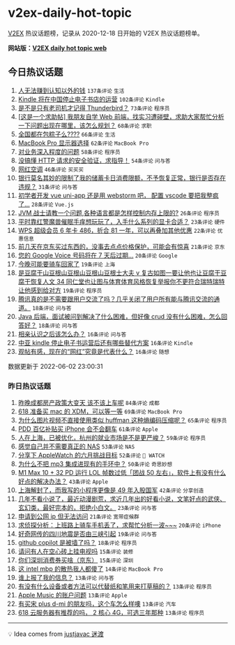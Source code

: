 # v2ex-daily-hot-topic

[V2EX](https://www.v2ex.com/) 热议话题榜，记录从 2020-12-18 日开始的 V2EX 热议话题榜单。

**网站版：[V2EX daily hot topic web](https://boojack.github.io/v2ex-daily-hot-topic-web/)**

## 今日热议话题

<!-- TODAY BEGIN -->

1. [人无法赚到认知以外的钱](https://www.v2ex.com/t/856873) `137条评论` `生活`
1. [Kindle 将在中国停止电子书店的运营](https://www.v2ex.com/t/856939) `102条评论` `Kindle`
1. [是不是只有老司机才记得 Thunderbird？](https://www.v2ex.com/t/856850) `73条评论` `程序员`
1. [[这是一个求助帖] 我朋友自学 Web 前端，找实习遭碰壁，求助大家帮忙分析一下问题出现在哪里，该怎么规划？](https://www.v2ex.com/t/856890) `68条评论` `求职`
1. [全国都在包粽子么????](https://www.v2ex.com/t/856895) `66条评论` `生活`
1. [MacBook Pro 显示器选择](https://www.v2ex.com/t/856849) `62条评论` `MacBook Pro`
1. [对业务深入程度的问题](https://www.v2ex.com/t/856884) `58条评论` `程序员`
1. [没搞懂 HTTP 请求的安全验证，求指导！](https://www.v2ex.com/t/856998) `54条评论` `问与答`
1. [网红空调](https://www.v2ex.com/t/856900) `46条评论` `买买买`
1. [银行莫名其妙的限制了我的储蓄卡日消费限额，不予恢复正常，银行是否存在违规？](https://www.v2ex.com/t/857034) `31条评论` `问与答`
1. [初学者开发 vue uni-app 还是用 webstorm 吧， 配置 vscode 要把我整疯了...](https://www.v2ex.com/t/856986) `28条评论` `Vue.js`
1. [JVM 战士请教一个问题,各种语言都是怎样控制内存上限的?](https://www.v2ex.com/t/856864) `26条评论` `程序员`
1. [平时靠红警魔兽催眠手痒想玩玩了，入手什么系列的显卡合适？](https://www.v2ex.com/t/856990) `23条评论` `硬件`
1. [WPS 超级会员 6 年卡 486，折合 81 一年，可以再叠加其他优惠](https://www.v2ex.com/t/856857) `22条评论` `优惠信息`
1. [前几天在京东买过东西的，没事去点点价格保护，可能会有惊喜](https://www.v2ex.com/t/856867) `21条评论` `京东`
1. [您的 Google Voice 号码将在 7 天后过期…](https://www.v2ex.com/t/856944) `20条评论` `Google`
1. [今晚可能要骑车回家了](https://www.v2ex.com/t/856919) `19条评论` `上海`
1. [是豆腐干山豆根山豆根山豆根山豆根士大夫 v 复古如图一要让他也让豆腐干豆腐干恢复人文 34 同仁堂也让图与体育体育风格恢复举报你不更符合瑞特瑞特让他感到给对方](https://www.v2ex.com/t/856859) `19条评论` `程序员`
1. [腾讯真的是不需要跟用户交流了吗？几乎关闭了用户所有能与腾讯交流的通道。](https://www.v2ex.com/t/856899) `18条评论` `问与答`
1. [Java 后端，面试被问到解决了什么困难，但好像 crud 没有什么困难，怎么回答好？](https://www.v2ex.com/t/856854) `18条评论` `问与答`
1. [相亲认识之后该怎么办？](https://www.v2ex.com/t/857029) `16条评论` `问与答`
1. [中亚 kindle 停止电子书运营后还有哪些替代方案](https://www.v2ex.com/t/856951) `16条评论` `Kindle`
1. [观帖有感，现在的“网红”究竟是代表什么？](https://www.v2ex.com/t/856946) `16条评论` `随想`

数据更新于 2022-06-02 23:00:31

<!-- TODAY END -->

### 昨日热议话题

<!-- YESTERDAY BEGIN -->

1. [昨晚成都房产政策大变天 该不该上车呢](https://www.v2ex.com/t/856614) `84条评论` `成都`
1. [618 准备买 mac 的 XDM，可以等一等](https://www.v2ex.com/t/856620) `69条评论` `MacBook Pro`
1. [为什么图片视频不直接使用类似 huffman 这种熵编码压缩呢？](https://www.v2ex.com/t/856697) `65条评论` `程序员`
1. [PDD 百亿补贴买 iPhone 会不会翻车](https://www.v2ex.com/t/856642) `61条评论` `Apple`
1. [人在上海，已被优化，杭州的就业市场是不是更严峻？](https://www.v2ex.com/t/856640) `59条评论` `程序员`
1. [感觉自己并不需要真正的 NAS](https://www.v2ex.com/t/856704) `53条评论` `NAS`
1. [分享下 AppleWatch 的六月挑战目标](https://www.v2ex.com/t/856680) `52条评论` ` WATCH`
1. [为什么不把 mp3 集成进现有的手环中？](https://www.v2ex.com/t/856652) `50条评论` `奇思妙想`
1. [M1 Max 10 + 32 PD 运行 LOL 帧数过低「团战 50 左右」，软件上有没有什么好点的解决办法？](https://www.v2ex.com/t/856605) `43条评论` `Apple`
1. [上海解封了，而我写的小程序更像是 49 年入股国军](https://www.v2ex.com/t/856782) `42条评论` `分享创造`
1. [几年不看小说了，最近动漫剧荒，求近几年出的好看小说，文笔好点的武侠、玄幻类，最好完本的，拒绝小白文。](https://www.v2ex.com/t/856776) `23条评论` `问与答`
1. [申请到公网 ip 但无法访问](https://www.v2ex.com/t/856712) `21条评论` `宽带症候群`
1. [求侦探分析：上班路上骑车手机丢了，求帮忙分析一波~~~](https://www.v2ex.com/t/856695) `20条评论` `iPhone`
1. [好奇网传的四川地震是否由三峡引起](https://www.v2ex.com/t/856789) `19条评论` `问与答`
1. [github copilot 是被墙了吗？](https://www.v2ex.com/t/856654) `18条评论` `程序员`
1. [请问有人在空心砖上挂电视吗](https://www.v2ex.com/t/856735) `15条评论` `装修`
1. [你们深圳消费券买啥（京东）](https://www.v2ex.com/t/856691) `15条评论` `深圳`
1. [这 intel mbp 的散热我人都傻了](https://www.v2ex.com/t/856656) `14条评论` `MacBook Pro`
1. [谁上报了我的信息？](https://www.v2ex.com/t/856818) `13条评论` `问与答`
1. [有没有什么设备或者方法可以代替纸和笔用来打草稿的？](https://www.v2ex.com/t/856739) `13条评论` `程序员`
1. [Apple Music 的账户问题](https://www.v2ex.com/t/856669) `13条评论` `Apple`
1. [有买宋 plus d-mi 的朋友吗，这个车怎么样噢](https://www.v2ex.com/t/856645) `13条评论` `汽车`
1. [618 云服务器有推荐的吗， 2 核心 4G，可选三年那种](https://www.v2ex.com/t/856635) `13条评论` `程序员`

<!-- YESTERDAY END -->

---

💡 Idea comes from [justjavac 迷渡](https://github.com/justjavac/)

